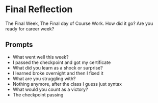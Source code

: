 # Final Reflection
The Final Week, The Final day of Course Work. How did it go? Are you ready for career week?

## Prompts
- What went well this week?
- I passed the checkpoint and got my certificate
- What did you learn as a shock or surprise?
- I learned broke overnight and then I fixed it
- What are you struggling with?
- Nothing anymore, after the class I guess just syntax
- What would you count as a victory?
- The checkpoint passing